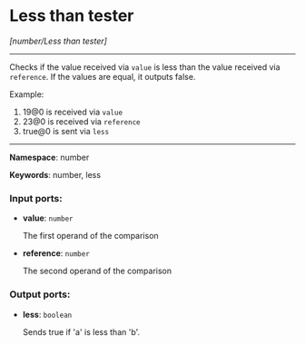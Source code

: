 # Less than tester

_[number/Less than tester]_

---

Checks if the value received via `value` is less than the value received via `reference`. If the values are equal, it outputs false.

Example:

1. 19@0 is received via `value`
2. 23@0 is received via `reference`
3. true@0 is sent via `less`

---

__Namespace__: number

__Keywords__: number, less

### Input ports:

* __value__: ` number `

    The first operand of the comparison


* __reference__: ` number `

    The second operand of the comparison

### Output ports:

* __less__: ` boolean `

    Sends true if 'a' is less than 'b'.

